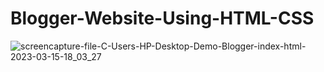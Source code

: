 # Blogger-Website-Using-HTML-CSS

![screencapture-file-C-Users-HP-Desktop-Demo-Blogger-index-html-2023-03-15-18_03_27](https://user-images.githubusercontent.com/121854997/225310248-e61cc661-9739-46e1-b5bf-fe707a26079d.png)
